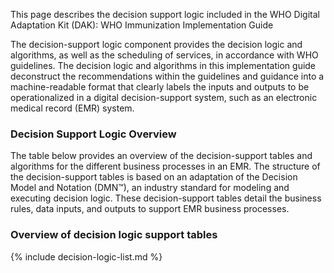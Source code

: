 This page describes the decision support logic included in the WHO Digital Adaptation Kit (DAK): WHO Immunization Implementation Guide

The decision-support logic component provides the decision logic and algorithms, as well as the scheduling of services, in accordance with WHO guidelines. The decision logic and algorithms in this implementation guide deconstruct the recommendations within the guidelines and guidance into a machine-readable format that clearly labels the inputs and outputs to be operationalized in a digital decision-support system, such as an electronic medical record (EMR) system.

### Decision Support Logic Overview
The table below provides an overview of the decision-support tables and algorithms for the different business processes in an EMR. The structure of the decision-support tables is based on an adaptation of the Decision Model and Notation (DMN™), an industry standard for modeling and executing decision logic. These decision-support tables detail the business rules, data inputs, and outputs to support EMR business processes.

### Overview of decision logic support tables

{% include decision-logic-list.md %}
